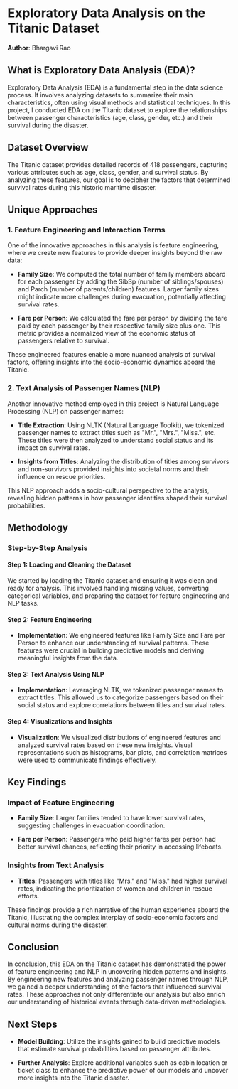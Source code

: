 # **Exploratory Data Analysis on the Titanic Dataset**

**Author**: Bhargavi Rao

## **What is Exploratory Data Analysis (EDA)?**
Exploratory Data Analysis (EDA) is a fundamental step in the data science process. It involves analyzing datasets to summarize their main characteristics, often using visual methods and statistical techniques. In this project, I conducted EDA on the Titanic dataset to explore the relationships between passenger characteristics (age, class, gender, etc.) and their survival during the disaster.

## **Dataset Overview**
The Titanic dataset provides detailed records of 418 passengers, capturing various attributes such as age, class, gender, and survival status. By analyzing these features, our goal is to decipher the factors that determined survival rates during this historic maritime disaster.

## **Unique Approaches**

### **1. Feature Engineering and Interaction Terms**
One of the innovative approaches in this analysis is feature engineering, where we create new features to provide deeper insights beyond the raw data:

- **Family Size**: We computed the total number of family members aboard for each passenger by adding the SibSp (number of siblings/spouses) and Parch (number of parents/children) features. Larger family sizes might indicate more challenges during evacuation, potentially affecting survival rates.
  
- **Fare per Person**: We calculated the fare per person by dividing the fare paid by each passenger by their respective family size plus one. This metric provides a normalized view of the economic status of passengers relative to survival.

These engineered features enable a more nuanced analysis of survival factors, offering insights into the socio-economic dynamics aboard the Titanic.

### **2. Text Analysis of Passenger Names (NLP)**
Another innovative method employed in this project is Natural Language Processing (NLP) on passenger names:

- **Title Extraction**: Using NLTK (Natural Language Toolkit), we tokenized passenger names to extract titles such as "Mr.", "Mrs.", "Miss.", etc. These titles were then analyzed to understand social status and its impact on survival rates.

- **Insights from Titles**: Analyzing the distribution of titles among survivors and non-survivors provided insights into societal norms and their influence on rescue priorities.

This NLP approach adds a socio-cultural perspective to the analysis, revealing hidden patterns in how passenger identities shaped their survival probabilities.

## **Methodology**

### **Step-by-Step Analysis**

#### **Step 1: Loading and Cleaning the Dataset**
We started by loading the Titanic dataset and ensuring it was clean and ready for analysis. This involved handling missing values, converting categorical variables, and preparing the dataset for feature engineering and NLP tasks.

#### **Step 2: Feature Engineering**
- **Implementation**: We engineered features like Family Size and Fare per Person to enhance our understanding of survival patterns. These features were crucial in building predictive models and deriving meaningful insights from the data.

#### **Step 3: Text Analysis Using NLP**
- **Implementation**: Leveraging NLTK, we tokenized passenger names to extract titles. This allowed us to categorize passengers based on their social status and explore correlations between titles and survival rates.

#### **Step 4: Visualizations and Insights**
- **Visualization**: We visualized distributions of engineered features and analyzed survival rates based on these new insights. Visual representations such as histograms, bar plots, and correlation matrices were used to communicate findings effectively.

## **Key Findings**

### **Impact of Feature Engineering**
- **Family Size**: Larger families tended to have lower survival rates, suggesting challenges in evacuation coordination.
  
- **Fare per Person**: Passengers who paid higher fares per person had better survival chances, reflecting their priority in accessing lifeboats.

### **Insights from Text Analysis**
- **Titles**: Passengers with titles like "Mrs." and "Miss." had higher survival rates, indicating the prioritization of women and children in rescue efforts.

These findings provide a rich narrative of the human experience aboard the Titanic, illustrating the complex interplay of socio-economic factors and cultural norms during the disaster.

## **Conclusion**
In conclusion, this EDA on the Titanic dataset has demonstrated the power of feature engineering and NLP in uncovering hidden patterns and insights. By engineering new features and analyzing passenger names through NLP, we gained a deeper understanding of the factors that influenced survival rates. These approaches not only differentiate our analysis but also enrich our understanding of historical events through data-driven methodologies.

## **Next Steps**
- **Model Building**: Utilize the insights gained to build predictive models that estimate survival probabilities based on passenger attributes.
  
- **Further Analysis**: Explore additional variables such as cabin location or ticket class to enhance the predictive power of our models and uncover more insights into the Titanic disaster.
